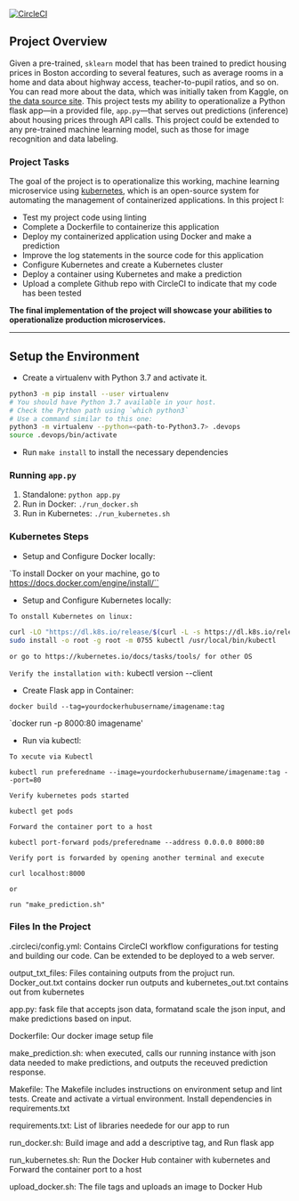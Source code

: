 [![CircleCI](https://dl.circleci.com/status-badge/img/gh/pman06/DevOps_Microservices/tree/main.svg?style=svg)](https://dl.circleci.com/status-badge/redirect/gh/pman06/DevOps_Microservices/tree/main)

## Project Overview

Given a pre-trained, `sklearn` model that has been trained to predict housing prices in Boston according to several features, such as average rooms in a home and data about highway access, teacher-to-pupil ratios, and so on. You can read more about the data, which was initially taken from Kaggle, on [the data source site](https://www.kaggle.com/c/boston-housing). This project tests my ability to operationalize a Python flask app—in a provided file, `app.py`—that serves out predictions (inference) about housing prices through API calls. This project could be extended to any pre-trained machine learning model, such as those for image recognition and data labeling.

### Project Tasks

The goal of the project is to operationalize this working, machine learning microservice using [kubernetes](https://kubernetes.io/), which is an open-source system for automating the management of containerized applications. In this project I:
* Test my project code using linting
* Complete a Dockerfile to containerize this application
* Deploy my containerized application using Docker and make a prediction
* Improve the log statements in the source code for this application
* Configure Kubernetes and create a Kubernetes cluster
* Deploy a container using Kubernetes and make a prediction
* Upload a complete Github repo with CircleCI to indicate that my code has been tested


**The final implementation of the project will showcase your abilities to operationalize production microservices.**

---

## Setup the Environment

* Create a virtualenv with Python 3.7 and activate it.
```bash
python3 -m pip install --user virtualenv
# You should have Python 3.7 available in your host. 
# Check the Python path using `which python3`
# Use a command similar to this one:
python3 -m virtualenv --python=<path-to-Python3.7> .devops
source .devops/bin/activate
```
* Run `make install` to install the necessary dependencies

### Running `app.py`

1. Standalone:  `python app.py`
2. Run in Docker:  `./run_docker.sh`
3. Run in Kubernetes:  `./run_kubernetes.sh`

### Kubernetes Steps

* Setup and Configure Docker locally: 

`To install Docker on your machine, go to https://docs.docker.com/engine/install/``

* Setup and Configure Kubernetes locally:

`To onstall Kubernetes on linux: `

```bash
curl -LO "https://dl.k8s.io/release/$(curl -L -s https://dl.k8s.io/release/stable.txt)/bin/linux/amd64/kubectl"
sudo install -o root -g root -m 0755 kubectl /usr/local/bin/kubectl
```

`or go to https://kubernetes.io/docs/tasks/tools/ for other OS`

`Verify the installation with:`
kubectl version --client

* Create Flask app in Container: 

`docker build --tag=yourdockerhubusername/imagename:tag`

`docker run -p 8000:80 imagename'


* Run via kubectl: 

`To xecute via Kubectl`

`kubectl run preferedname --image=yourdockerhubusername/imagename:tag --port=80`

`Verify kubernetes pods started`

`kubectl get pods`

`Forward the container port to a host`

`kubectl port-forward pods/preferedname --address 0.0.0.0 8000:80`

`Verify port is forwarded by opening another terminal and execute`

`curl localhost:8000`

`or`

`run "make_prediction.sh"`


### Files In the Project

.circleci/config.yml: Contains CircleCI workflow configurations for testing and building our code. Can be extended to be deployed to a web server.

output_txt_files: Files containing outputs from the projuct run. Docker_out.txt contains docker run outputs and kubernetes_out.txt contains out from kubernetes

app.py: fask file that accepts json data, formatand scale the json input, and make predictions based on input.

Dockerfile: Our docker image setup file

make_prediction.sh: when executed, calls our running instance with json data needed to make predictions, and outputs the receuved prediction response.

Makefile: The Makefile includes instructions on environment setup and lint tests. Create and activate a virtual environment. Install dependencies in requirements.txt

requirements.txt: List of libraries needede for our app to run

run_docker.sh: Build image and add a descriptive tag, and Run flask app

run_kubernetes.sh: Run the Docker Hub container with kubernetes and Forward the container port to a host

upload_docker.sh: The file tags and uploads an image to Docker Hub